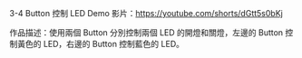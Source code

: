 3-4 Button 控制 LED Demo 影片：https://youtube.com/shorts/dGtt5s0bKj

作品描述：使用兩個 Button 分別控制兩個 LED 的開燈和關燈，左邊的 Button 控制黃色的 LED，右邊的 Button 控制藍色的 LED。
